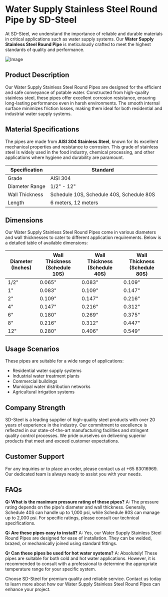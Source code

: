 # Water Supply Stainless Steel Round Pipe by SD-Steel

At SD-Steel, we understand the importance of reliable and durable materials in critical applications such as water supply systems. Our **Water Supply Stainless Steel Round Pipe** is meticulously crafted to meet the highest standards of quality and performance. 

![Image](https://github.com/user-attachments/assets/2567258e-e124-4816-932d-1809bd27ef0b)

## Product Description

Our Water Supply Stainless Steel Round Pipes are designed for the efficient and safe conveyance of potable water. Constructed from high-quality stainless steel, these pipes offer excellent corrosion resistance, ensuring long-lasting performance even in harsh environments. The smooth internal surface minimizes friction losses, making them ideal for both residential and industrial water supply systems.

## Material Specifications

The pipes are made from **AISI 304 Stainless Steel**, known for its excellent mechanical properties and resistance to corrosion. This grade of stainless steel is widely used in the food industry, chemical processing, and other applications where hygiene and durability are paramount.

| Specification | Standard |
| --- | --- |
| Grade | AISI 304 |
| Diameter Range | 1/2" - 12" |
| Wall Thickness | Schedule 10S, Schedule 40S, Schedule 80S |
| Length | 6 meters, 12 meters |

## Dimensions

Our Water Supply Stainless Steel Round Pipes come in various diameters and wall thicknesses to cater to different application requirements. Below is a detailed table of available dimensions:

| Diameter (Inches) | Wall Thickness (Schedule 10S) | Wall Thickness (Schedule 40S) | Wall Thickness (Schedule 80S) |
| --- | --- | --- | --- |
| 1/2" | 0.065" | 0.083" | 0.109" |
| 1" | 0.083" | 0.109" | 0.147" |
| 2" | 0.109" | 0.147" | 0.216" |
| 4" | 0.147" | 0.216" | 0.312" |
| 6" | 0.180" | 0.269" | 0.375" |
| 8" | 0.216" | 0.312" | 0.447" |
| 12" | 0.280" | 0.406" | 0.549" |

## Usage Scenarios

These pipes are suitable for a wide range of applications:
- Residential water supply systems
- Industrial water treatment plants
- Commercial buildings
- Municipal water distribution networks
- Agricultural irrigation systems

## Company Strength

SD-Steel is a leading supplier of high-quality steel products with over 20 years of experience in the industry. Our commitment to excellence is reflected in our state-of-the-art manufacturing facilities and stringent quality control processes. We pride ourselves on delivering superior products that meet and exceed customer expectations.

## Customer Support

For any inquiries or to place an order, please contact us at +65 83016969. Our dedicated team is always ready to assist you with your needs.

## FAQs

**Q: What is the maximum pressure rating of these pipes?**
A: The pressure rating depends on the pipe's diameter and wall thickness. Generally, Schedule 40S can handle up to 1,000 psi, while Schedule 80S can manage up to 2,000 psi. For specific ratings, please consult our technical specifications.

**Q: Are these pipes easy to install?**
A: Yes, our Water Supply Stainless Steel Round Pipes are designed for ease of installation. They can be welded, brazed, or mechanically joined using standard fittings.

**Q: Can these pipes be used for hot water systems?**
A: Absolutely! These pipes are suitable for both cold and hot water applications. However, it is recommended to consult with a professional to determine the appropriate temperature range for your specific system.

Choose SD-Steel for premium quality and reliable service. Contact us today to learn more about how our Water Supply Stainless Steel Round Pipes can enhance your project.